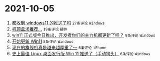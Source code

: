 # 2021-10-05

1. [都收到 windows11 的推送了吗](https://www.v2ex.com/t/805915) `27条评论` `Windows`
1. [机顶盒求推荐...](https://www.v2ex.com/t/805916) `19条评论` `硬件`
1. [win11 正式版今日推出，开发者你们的主力机都更新了吗？](https://www.v2ex.com/t/805929) `9条评论` `Windows`
1. [开始更新 Win11](https://www.v2ex.com/t/805927) `8条评论` `Windows`
1. [现在的旗舰机真是越来越厚重了～](https://www.v2ex.com/t/805935) `6条评论` `iPhone`
1. [史上最佳 Linux 桌面发行版 Win 11 推送了（手动狗头）](https://www.v2ex.com/t/805917) `6条评论` `Windows`
